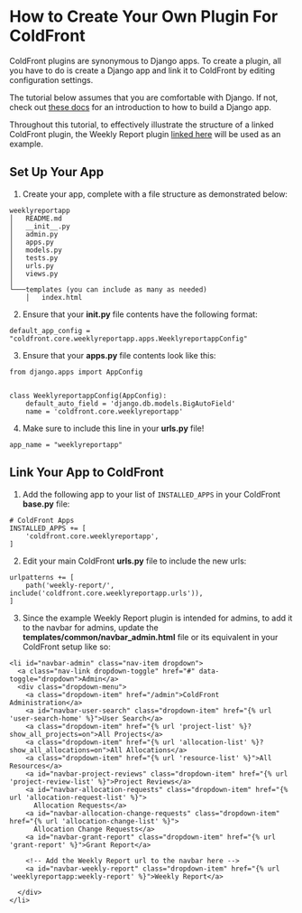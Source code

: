 # How to Create Your Own Plugin For ColdFront

ColdFront plugins are synonymous to Django apps. To create a plugin, all you have to do is create a Django app and link it to ColdFront by editing configuration settings.

The tutorial below assumes that you are comfortable with Django. If not, check out [these docs]("https://docs.djangoproject.com/en/4.2/intro/tutorial01/") for an introduction to how to build a Django app.

Throughout this tutorial, to effectively illustrate the structure of a linked ColdFront plugin, the Weekly Report plugin [linked here](https://github.com/rg663/weeklyreportapp) will be used as an example.

## Set Up Your App

1. Create your app, complete with a file structure as demonstrated below:
```
weeklyreportapp
│   README.md  
│   __init__.py
│   admin.py
│   apps.py
│   models.py
│   tests.py
│   urls.py
│   views.py
│
└───templates (you can include as many as needed)
    │   index.html

```
2. Ensure that your **__init__.py** file contents have the following format:
```
default_app_config = "coldfront.core.weeklyreportapp.apps.WeeklyreportappConfig"
```

3. Ensure that your **apps.py** file contents look like this:
```
from django.apps import AppConfig


class WeeklyreportappConfig(AppConfig):
    default_auto_field = 'django.db.models.BigAutoField'
    name = 'coldfront.core.weeklyreportapp'
```

4. Make sure to include this line in your **urls.py** file!
```
app_name = "weeklyreportapp"
```

## Link Your App to ColdFront

1. Add the following app to your list of ```INSTALLED_APPS``` in your ColdFront **base.py** file:
```
# ColdFront Apps
INSTALLED_APPS += [
    'coldfront.core.weeklyreportapp',
]
```
2. Edit your main ColdFront **urls.py** file to include the new urls:
```
urlpatterns += [
    path('weekly-report/', include('coldfront.core.weeklyreportapp.urls')),
]
```
3. Since the example Weekly Report plugin is intended for admins, to add it to the navbar for admins, update the **templates/common/navbar_admin.html** file or its equivalent in your ColdFront setup like so:
```
<li id="navbar-admin" class="nav-item dropdown">
  <a class="nav-link dropdown-toggle" href="#" data-toggle="dropdown">Admin</a>
  <div class="dropdown-menu">
    <a class="dropdown-item" href="/admin">ColdFront Administration</a>
    <a id="navbar-user-search" class="dropdown-item" href="{% url 'user-search-home' %}">User Search</a>
    <a class="dropdown-item" href="{% url 'project-list' %}?show_all_projects=on">All Projects</a>
    <a class="dropdown-item" href="{% url 'allocation-list' %}?show_all_allocations=on">All Allocations</a>
    <a class="dropdown-item" href="{% url 'resource-list' %}">All Resources</a>
    <a id="navbar-project-reviews" class="dropdown-item" href="{% url 'project-review-list' %}">Project Reviews</a>
    <a id="navbar-allocation-requests" class="dropdown-item" href="{% url 'allocation-request-list' %}">
      Allocation Requests</a>
    <a id="navbar-allocation-change-requests" class="dropdown-item" href="{% url 'allocation-change-list' %}">
      Allocation Change Requests</a>
    <a id="navbar-grant-report" class="dropdown-item" href="{% url 'grant-report' %}">Grant Report</a>

    <!-- Add the Weekly Report url to the navbar here -->
    <a id="navbar-weekly-report" class="dropdown-item" href="{% url 'weeklyreportapp:weekly-report' %}">Weekly Report</a>

  </div>
</li>
```
   